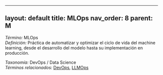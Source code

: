 
---
layout: default
title: MLOps
nav_order: 8
parent: M
---

*Término:* MLOps  
*Definición:* Práctica de automatizar y optimizar el ciclo de vida del machine learning, desde el desarrollo del modelo hasta su implementación en producción.

*Taxonomía:* DevOps / Data Science  
*Términos relacionados:* [DevOps](https://maleniski.github.io/diccionario-angl-tec-mx/docs/alfabeticamente/D/devops/), [LLMOps](https://maleniski.github.io/diccionario-angl-tec-mx/docs/alfabeticamente/L/llmops/)
